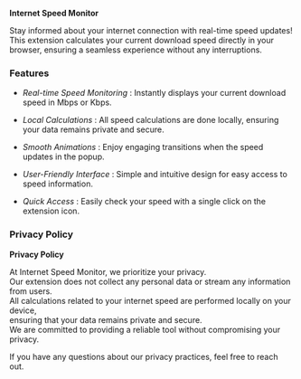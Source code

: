 **Internet Speed Monitor**

Stay informed about your internet connection with real-time speed updates! This extension calculates your current download speed directly in your browser, ensuring a seamless experience without any interruptions.

### Features

- _Real-time Speed Monitoring_ : Instantly displays your current download speed in Mbps or Kbps.

- _Local Calculations_ : All speed calculations are done locally, ensuring your data remains private and secure.

- _Smooth Animations_ : Enjoy engaging transitions when the speed updates in the popup.

- _User-Friendly Interface_ : Simple and intuitive design for easy access to speed information.

- _Quick Access_ : Easily check your speed with a single click on the extension icon.

### Privacy Policy

**Privacy Policy**

At Internet Speed Monitor, we prioritize your privacy.  
 Our extension does not collect any personal data or stream any information from users.  
 All calculations related to your internet speed are performed locally on your device,  
 ensuring that your data remains private and secure.  
 We are committed to providing a reliable tool without compromising your privacy.

If you have any questions about our privacy practices, feel free to reach out.

